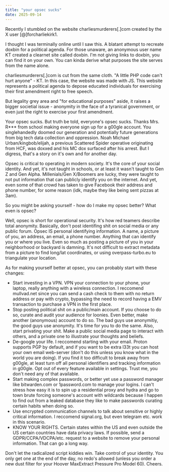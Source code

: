 ```yaml
---
title: "your opsec sucks"
date: 2025-09-14
---
```

Recently I stumbled on the website charliesmurderers[.]com created by the X user [@]forcharliekirk1.

I thought I was terminally online until I saw this. A blatant attempt to recreate doxbin for a political agenda. For those unaware, an anonymous user name KT created a clearnet site called doxbin. I'm not giving links to doxbin, you can find it on your own. You can kinda derive what purposes the site serves from the name alone. 

charliesmurderers[.]com is cut from the same cloth. "A little PHP code can't hurt anyone" - KT. 
In this case, the website was made with JS. This website represents a political agenda to depose educated individuals for exercising their first amendment right to free speech.

But legality grey area and "for educational purposes" aside, it raises a bigger societial issue - anonymity in the face of a tyranical government, or even just the right to exercise your first amendment.

Your opsec sucks. But truth be told, everyone's opsec sucks. 
Thanks Mrs. R*** from school making everyone sign up for a g00gle account. You singlehandedly doomed our generation and potentially future generations from big tech data collection and oppression. Noah Michael Urban/kingbob/elijah, a previous Scattered Spider operative originating from HCF, was doxxed and his MC dox surfaced after his arrest. But I digress, that's a story on it's own and for another day.

Opsec is critical to operating in modern society. It's the core of your social identity. And yet, it's not taught in schools, or at least it wasn't taught to Gen Z and Gen Alpha. Millenials/Gen X/Boomers are lucky, they were taught to not put information that can publicly identify you on the internet. And yet, even some of that crowd has taken to give Facebook their address and phone number, for some reason (idk, maybe they like being sent pizzas at 3am).

So you might be asking yourself - how do I make my opsec better? What even is opsec?

Well, opsec is short for operational security. It's how red teamers describe total anonymity. Basically, don't post identifing shit on social media or any public forum. 
Opsec IS personal identifying information. A name, a picture of you, an address, an email, a phone number. Anything that can identify you or where you live. Even so much as posting a picture of you in your neighborhood or backyard is damning. It's not difficult to extract metadata from a picture to find long/lat coordinates, or using overpass-turbo.eu to triangulate your location.

As for making yourself better at opsec, you can probably start with these changes:
- Start investing in a VPN. VPN your connection to your phone, your laptop, really anything with a wireless connection. I reccomend mullvad.net since you can send a cash check to them with no return address or pay with crypto, bypassing the need to record having a EMV transaction to purchase a VPN in the first place.
- Stop posting political shit on a public/main account. If you choose to do so, curate and audit your audience for loonies. Even better, make another (anonymous) account to do so. The bad guys use anonymitiy, the good guys use anonymity. It's time for you to do the same. Also, start privating your shit. Make a public social media page to interact with others, and a private one to illustrate your thoughts and beliefs.
- De-google your life. I reccomend starting with your email. Proton supports PGP by default, and if you want to be extra l33t you can host your own email web-server (don't do this unless you know what in the world you are doing). If you find it too difficult to break away from g00gle, at least turn off all personal identifiers and tracking information in g00gle. Opt out of every feature available in settings. Trust me, you don't need any of that available.
- Start making complex passwords, or better yet use a password manager like bitwarden.com or 1password.com to manage your logins. I can't stress how easy it is to spin up a residential proxy and hydra and go to town brute forcing someone's account with wildcards because I happen to find out from a leaked database they like to make passwords curating certain habits when doing so.
- Use encrypted communication channels to talk about sensitive or highly critical information. I reccomend signal.org, but even telegram etc. work in this scenario.
- KNOW YOUR RIGHTS. Certain states within the US and even outside the US certain countries have data privacy laws. If possible, send a GDPR/CCPA/VDCPA/etc. request to a website to remove your personal information. That can go a long way.

Don't let the radicalized script kiddies win. Take control of your identity. You only get one at the end of the day, no redo's allowed (unless you order a new dust filter for your Hoover MaxExtract Pressure Pro Model 60). Cheers.
